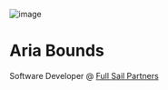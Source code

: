 ![image](https://github.com/abounds-fsp/abounds-fsp/assets/138903102/ba20df0e-b911-49e1-99af-d18d6765d8b8)
# Aria Bounds 
Software Developer @ [Full Sail Partners](http://www.fullsailpartners.com/)

<!---
abounds-fsp/abounds-fsp is a ✨ special ✨ repository because its `README.md` (this file) appears on your GitHub profile.
You can click the Preview link to take a look at your changes.
--->
